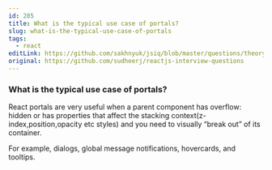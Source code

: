 ```yaml
---
id: 285
title: What is the typical use case of portals?
slug: what-is-the-typical-use-case-of-portals
tags:
  - react
editLink: https://github.com/sakhnyuk/jsiq/blob/master/questions/theory/react/285.md
original: https://github.com/sudheerj/reactjs-interview-questions
---
```


### What is the typical use case of portals?

React portals are very useful when a parent component has overflow: hidden or has properties that affect the stacking context(z-index,position,opacity etc styles) and you need to visually “break out” of its container.

For example, dialogs, global message notifications, hovercards, and tooltips.